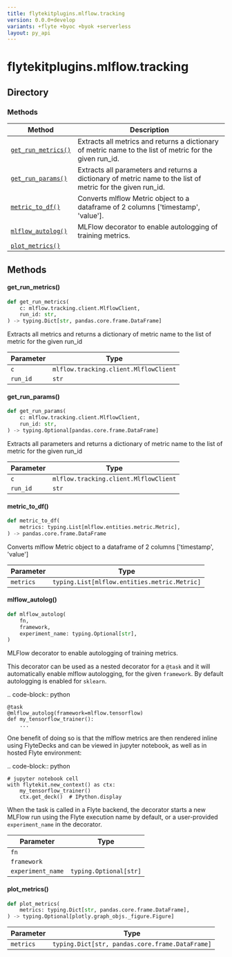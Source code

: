 ```yaml
---
title: flytekitplugins.mlflow.tracking
version: 0.0.0+develop
variants: +flyte +byoc +byok +serverless
layout: py_api
---
```


# flytekitplugins.mlflow.tracking

## Directory

### Methods

| Method | Description |
|-|-|
| [`get_run_metrics()`](#get_run_metrics) | Extracts all metrics and returns a dictionary of metric name to the list of metric for the given run_id. |
| [`get_run_params()`](#get_run_params) | Extracts all parameters and returns a dictionary of metric name to the list of metric for the given run_id. |
| [`metric_to_df()`](#metric_to_df) | Converts mlflow Metric object to a dataframe of 2 columns ['timestamp', 'value']. |
| [`mlflow_autolog()`](#mlflow_autolog) | MLFlow decorator to enable autologging of training metrics. |
| [`plot_metrics()`](#plot_metrics) |  |


## Methods

#### get_run_metrics()

```python
def get_run_metrics(
    c: mlflow.tracking.client.MlflowClient,
    run_id: str,
) -> typing.Dict[str, pandas.core.frame.DataFrame]
```
Extracts all metrics and returns a dictionary of metric name to the list of metric for the given run_id


| Parameter | Type |
|-|-|
| `c` | `mlflow.tracking.client.MlflowClient` |
| `run_id` | `str` |

#### get_run_params()

```python
def get_run_params(
    c: mlflow.tracking.client.MlflowClient,
    run_id: str,
) -> typing.Optional[pandas.core.frame.DataFrame]
```
Extracts all parameters and returns a dictionary of metric name to the list of metric for the given run_id


| Parameter | Type |
|-|-|
| `c` | `mlflow.tracking.client.MlflowClient` |
| `run_id` | `str` |

#### metric_to_df()

```python
def metric_to_df(
    metrics: typing.List[mlflow.entities.metric.Metric],
) -> pandas.core.frame.DataFrame
```
Converts mlflow Metric object to a dataframe of 2 columns ['timestamp', 'value']


| Parameter | Type |
|-|-|
| `metrics` | `typing.List[mlflow.entities.metric.Metric]` |

#### mlflow_autolog()

```python
def mlflow_autolog(
    fn,
    framework,
    experiment_name: typing.Optional[str],
)
```
MLFlow decorator to enable autologging of training metrics.

This decorator can be used as a nested decorator for a ``@task`` and it will automatically enable mlflow autologging,
for the given ``framework``. By default autologging is enabled for ``sklearn``.

.. code-block:: python

    @task
    @mlflow_autolog(framework=mlflow.tensorflow)
    def my_tensorflow_trainer():
        ...

One benefit of doing so is that the mlflow metrics are then rendered inline using FlyteDecks and can be viewed
in jupyter notebook, as well as in hosted Flyte environment:

.. code-block:: python

    # jupyter notebook cell
    with flytekit.new_context() as ctx:
        my_tensorflow_trainer()
        ctx.get_deck()  # IPython.display

When the task is called in a Flyte backend, the decorator starts a new MLFlow run using the Flyte execution name
by default, or a user-provided ``experiment_name`` in the decorator.



| Parameter | Type |
|-|-|
| `fn` |  |
| `framework` |  |
| `experiment_name` | `typing.Optional[str]` |

#### plot_metrics()

```python
def plot_metrics(
    metrics: typing.Dict[str, pandas.core.frame.DataFrame],
) -> typing.Optional[plotly.graph_objs._figure.Figure]
```
| Parameter | Type |
|-|-|
| `metrics` | `typing.Dict[str, pandas.core.frame.DataFrame]` |


